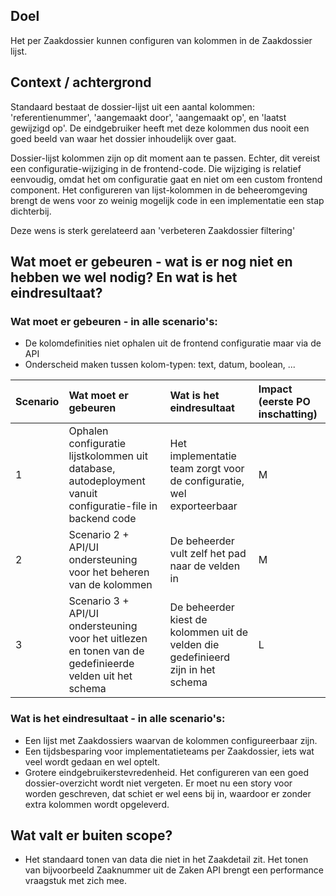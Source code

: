 ## Doel

Het per Zaakdossier kunnen configuren van kolommen in de Zaakdossier lijst. 

## Context / achtergrond

Standaard bestaat de dossier-lijst uit een aantal kolommen: 'referentienummer', 'aangemaakt door', 'aangemaakt op', en 'laatst gewijzigd op'. De eindgebruiker heeft met deze kolommen dus nooit een goed beeld van waar het dossier inhoudelijk over gaat.

Dossier-lijst kolommen zijn op dit moment aan te passen. Echter, dit vereist een configuratie-wijziging in de frontend-code. Die wijziging is relatief eenvoudig, omdat het om configuratie gaat en niet om een custom frontend component. Het configureren van lijst-kolommen in de beheeromgeving brengt de wens voor zo weinig mogelijk code in een implementatie een stap dichterbij.

Deze wens is sterk gerelateerd aan 'verbeteren Zaakdossier filtering'

## Wat moet er gebeuren - wat is er nog niet en hebben we wel nodig? En wat is het eindresultaat?

### Wat moet er gebeuren - in alle scenario's:
- De kolomdefinities niet ophalen uit de frontend configuratie maar via de API
- Onderscheid maken tussen kolom-typen: text, datum, boolean, ...

| Scenario      | Wat moet er gebeuren | Wat is het eindresultaat | Impact (eerste PO inschatting) |
| :--           | :-----------         | :----------- | :-- |
| 1             | Ophalen configuratie lijstkolommen uit database, autodeployment vanuit configuratie-file in backend code | Het implementatie team zorgt voor de configuratie, wel exporteerbaar | M |
| 2             | Scenario 2 + API/UI ondersteuning voor het beheren van de kolommen | De beheerder vult zelf het pad naar de velden in | M |
| 3             | Scenario 3 + API/UI ondersteuning voor het uitlezen en tonen van de gedefinieerde velden uit het schema | De beheerder kiest de kolommen uit de velden die gedefinieerd zijn in het schema | L |

### Wat is het eindresultaat - in alle scenario's:
- Een lijst met Zaakdossiers waarvan de kolommen configureerbaar zijn. 
- Een tijdsbesparing voor implementatieteams per Zaakdossier, iets wat veel wordt gedaan en wel optelt. 
- Grotere eindgebruikerstevredenheid. Het configureren van een goed dossier-overzicht wordt niet vergeten. Er moet nu een story voor worden geschreven, dat schiet er wel eens bij in, waardoor er zonder extra kolommen wordt opgeleverd. 

## Wat valt er buiten scope?

- Het standaard tonen van data die niet in het Zaakdetail zit. Het tonen van bijvoorbeeld Zaaknummer uit de Zaken API brengt een performance vraagstuk met zich mee.

